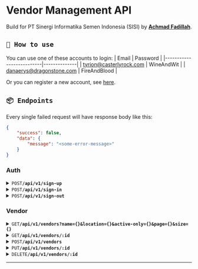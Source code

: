 # Vendor Management API

Build for PT Sinergi Informatika Semen Indonesia (SISI) by **[Achmad Fadillah](https://marjos.vercel.app)**.

## `🚀 How to use`

You can use one of these accounts to login:
|           Email          |   Password   |
|--------------------------|--------------|
| tyrion@casterlyrock.com  | WineAndWit   |
| danaerys@dragonstone.com | FireAndBlood |

Or you can register a new account, see [here](#endpoint-auth).


## `📦 Endpoints`

Every single failed request will have response body like this:

```json
{
    "success": false,
    "data": {
        "message": "<some-error-message>"
    }
}
```

### Auth

<details>
  <a name="endpoint-register"></a>
  <summary><code>POST</code><code><b>/api/v1/sign-up</b></code></summary>

Register a new account.

#### Request Body

```json
{
    "email": "eddard@winterfell.com",
    "password": "WinterIsComing"
}
```

#### Responses

| http code | content-type       | response    |
| --------- | ------------------ | ----------- |
| `201`     | `application/json` | JSON string |
| `400`     | `application/json` | JSON string |

##### Response Body (201)

```json
{
    "success": true,
    "data": {
        "token": "<your-jwt-token>"
    }
}
```

#### Example cURL

```bash
curl "localhost:8080/api/v1/auth/sign-up" \
    -X POST \
    -H "Content-Type: application/json" \
    -d @payload.json
```

</details>

<details>
  <summary><code>POST</code><code><b>/api/v1/sign-in</b></code></summary>

Login to application.

#### Request Body

```json
{
    "email": "eddard@winterfell.com",
    "password": "WinterIsComing"
}
```

#### Responses

| http code | content-type       | response    |
| --------- | ------------------ | ----------- |
| `200`     | `application/json` | JSON string |
| `400`     | `application/json` | JSON string |

##### Response Body (200)

```json
{
    "success": true,
    "data": {
        "token": "<your-jwt-token>"
    }
}
```

#### Example cURL

```bash
curl "localhost:8080/api/v1/auth/sign-in" \
    -X POST \
    -H "Content-Type: application/json" \
    -d @payload.json
```

</details>

<details>
  <summary><code>POST</code><code><b>/api/v1/sign-out</b></code></summary>

Logout from application.

#### Responses

| http code | content-type               | response |
| --------- | -------------------------- | -------- |
| `200`     | `text/plain;charset=UTF-8` | None     |

#### Example cURL

```bash
curl "localhost:8080/api/v1/auth/register" \
    -X POST \
    -H "Authorization: Bearer <your-api-token>"
```

</details>

### Vendor

<details>
  <summary><code>GET</code><code><b>/api/v1/vendors?name={}&location={}&active-only={}&page={}&size={}</b></code></summary>

Gets vendors where by default page is 0 and size is 10


#### Query Parameters

| name          | type     | data type | description                      |
| ------------- | -------- | --------- | -------------------------------- |
| `name`        | optional | string    | keyword for name                 |
| `location`    | optional | string    | keyword for location             |
| `active-only` | optional | string    | whether vendor is deleted or not |
| `page`        | optional | integer   | page index                       |
| `size`        | optional | integer   | max number of items in a page    |

#### Responses

| http code | content-type       | response    |
| --------- | ------------------ | ----------- |
| `200`     | `application/json` | JSON string |

##### Response Body (200)

```json
{
    "success": true,
    "data": null
}
```

#### Example cURL

```bash
curl "localhost:8080/api/v1/vendors?name=sigmaka&location=Jakarta&active=true&page=0&size=5" \
    -X GET \
    -H "Authorization: Bearer <your-api-token>"
```

</details>

<details>
  <summary><code>GET</code><code><b>/api/v1/vendors/:id</b></code></summary>

Gets a vendor by id.

#### Path Parameters

| name | type     | data type | description             |
| ---- | -------- | --------- | ----------------------- |
| `id` | required | integer   | uuid of vendor instance |

#### Responses

| http code | content-type               | response    |
| --------- | -------------------------- | ----------- |
| `200`     | `application/json`         | JSON string |
| `404`     | `text/plain;charset=UTF-8` | JSON string |

##### Response Body (200)

```json
{
    "success": true,
    "data": null
}
```

##### Response Body (404)

```json
{
    "success": false,
    "data": {
        "message": "vendor not found"
    }
}
```

#### Example cURL

```bash
curl "localhost:8080/api/v1/vendors?name=sigmaka&location=Jakarta&active=true&page=0&size=5" \
    -X GET \
    -H "Authorization: Bearer <your-api-token>"
```

</details>

<details>
  <summary><code>POST</code><code><b>/api/v1/vendors</b></code></summary>

Creates a vendor.

#### Request Body

```json
{
    "name": "PT Pro Sigmaka Mandiri",
    "location": "Mampang Prapatan, Jakarta Selatan"
}
```

#### Responses

| http code | content-type       | response    |
| --------- | ------------------ | ----------- |
| `201`     | `application/json` | JSON string |
| `400`     | `application/json` | JSON string |

##### Response Body (201)

```json
{
    "success": true,
    "data": {
        "vendor": {
            "id": "ce882dbb-54c6-4cd3-984e-52656ae29ed8",
            "name": "PT Pro Sigmaka Mandiri",
            "location": "Mampang Prapatan, Jakarta Selatan",
            "created_at": "2024-11-18T06:04:53.251034+00:00",
            "updated_at": "2024-11-18T06:04:53.251034+00:00",
            "deleted_at": null,
        }
    }
}
```

#### Example cURL

```bash
curl "localhost:8080/api/v1/vendors" \
    -X POST \
    -H "Authorization: Bearer <your-api-token>" \
    -H "Content-Type: application/json" \
    -d @payload.json
```

</details>

<details>
  <summary><code>PUT</code><code><b>/api/v1/vendors/:id</b></code></summary>

Updates an existing vendor.

#### Path Parameters

| name | type     | data type | description             |
| ---- | -------- | --------- | ----------------------- |
| `id` | required | integer   | uuid of vendor instance |

#### Request Body

```json
{
    "name": "PT Pro Sigmaka Mandiri",
    "location": "Kecamatan Mampang Prapatan, Jakarta Selatan"
}
```

#### Responses

| http code | content-type       | response    |
| --------- | ------------------ | ----------- |
| `200`     | `application/json` | JSON string |
| `400`     | `application/json` | JSON string |

##### Response Body (200)

```json
{
    "success": true,
    "data": {
        "vendor": {
            "id": "ce882dbb-54c6-4cd3-984e-52656ae29ed8",
            "name": "PT Pro Sigmaka Mandiri",
            "location": "Kecamatan Mampang Prapatan, Jakarta Selatan",
            "created_at": "2024-11-18T06:04:53.251034+00:00",
            "updated_at": "2024-11-18T06:05:14.340089+00:00",
            "deleted_at": null,
        }
    }
}
```

#### Example cURL

```bash
curl "localhost:8080/api/v1/vendors/ce882dbb-54c6-4cd3-984e-52656ae29ed8" \
    -X PUT \
    -H "Authorization: Bearer <your-api-token>" \
    -H "Content-Type: application/json" \
    -d @payload.json
```

</details>

<details>
  <summary><code>DELETE</code><code><b>/api/v1/vendors/:id</b></code></summary>

Deletes an existing vendor.

#### Path Parameters

| name | type     | data type | description             |
| ---- | -------- | --------- | ----------------------- |
| `id` | required | integer   | uuid of vendor instance |

#### Responses

| http code | content-type       | response    |
| --------- | ------------------ | ----------- |
| `200`     | `application/json` | JSON string |
| `400`     | `application/json` | JSON string |

##### Response Body (200)

```json
{
    "success": true,
    "data": {
        "id": "ce882dbb-54c6-4cd3-984e-52656ae29ed8"
    }
}
```

#### Example cURL

```bash
curl "localhost:8080/api/v1/vendors/ce882dbb-54c6-4cd3-984e-52656ae29ed8" \
    -X DELETE \
    -H "Authorization: Bearer <your-api-token>"
```
</details>

---
